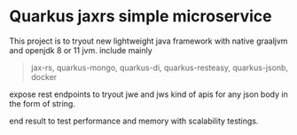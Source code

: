 # Quarkus jaxrs simple microservice

This project is to tryout new lightweight java framework with native graaljvm and openjdk 8 or 11 jvm. 
include mainly
>  jax-rs, quarkus-mongo, quarkus-di, quarkus-resteasy, quarkus-jsonb, docker

expose rest endpoints to tryout jwe and jws kind of apis for any json body in the form of string.

end result to test performance and memory with scalability testings.


